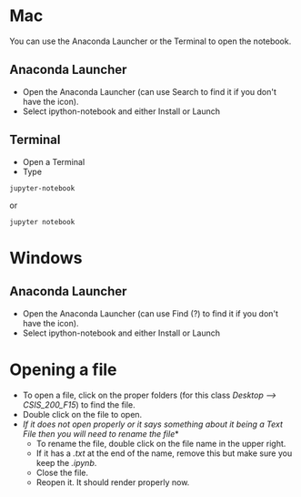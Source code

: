 # Mac
You can use the Anaconda Launcher or the Terminal to open the notebook. 
## Anaconda Launcher
* Open the Anaconda Launcher (can use Search to find it if you don't have the icon).
* Select ipython-notebook and either Install or Launch

## Terminal
* Open a Terminal
* Type
```
jupyter-notebook
```
or
```
jupyter notebook
```


# Windows
## Anaconda Launcher
* Open the Anaconda Launcher (can use Find (?) to find it if you don't have the icon).
* Select ipython-notebook and either Install or Launch

# Opening a file

* To open a file, click on the proper folders (for this class *Desktop --> CSIS_200_F15*) to find the file. 
* Double click on the file to open. 
* **If it does not open properly or it says something about it being a Text File* then you will need to rename the file**
    * To rename the file, double click on the file name in the upper right. 
    * If it has a *.txt* at the end of the name, remove this but make sure you keep the *.ipynb*. 
    * Close the file. 
    * Reopen it. It should render properly now. 
